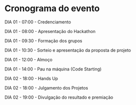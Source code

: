 # Cronograma do evento

DIA 01 - 07:00 - Credenciamento

DIA 01 - 08:00 - Apresentação do Hackathon

DIA 01 - 09:30 - Formação dos grupos

DIA 01 - 10:30 - Sorteio e apresentação da proposta de projeto

DIA 01 - 12:00 - Almoço

DIA 01 - 14:00 - Pau na máquina (Code Starting)

DIA 02 - 18:00 - Hands Up

DIA 02 - 18:00 - Julgamento dos Projetos

DIA 02 - 19:00 - Divulgação do resultado e premiação


